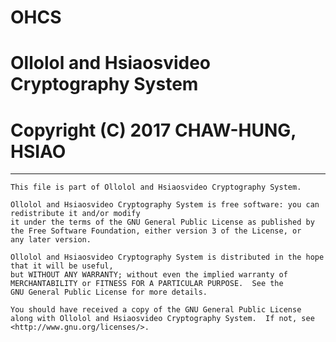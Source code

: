 # OHCS
# Ollolol and Hsiaosvideo Cryptography System
# Copyright (C) 2017 CHAW-HUNG, HSIAO
---------------------------------------------------------------------------------------------------------------
    This file is part of Ollolol and Hsiaosvideo Cryptography System.

    Ollolol and Hsiaosvideo Cryptography System is free software: you can redistribute it and/or modify
    it under the terms of the GNU General Public License as published by
    the Free Software Foundation, either version 3 of the License, or
    any later version.

    Ollolol and Hsiaosvideo Cryptography System is distributed in the hope that it will be useful,
    but WITHOUT ANY WARRANTY; without even the implied warranty of
    MERCHANTABILITY or FITNESS FOR A PARTICULAR PURPOSE.  See the
    GNU General Public License for more details.

    You should have received a copy of the GNU General Public License
    along with Ollolol and Hsiaosvideo Cryptography System.  If not, see <http://www.gnu.org/licenses/>.
